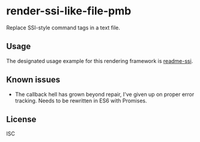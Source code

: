 ﻿
<!--#echo json="package.json" key="name" underline="=" -->
render-ssi-like-file-pmb
========================
<!--/#echo -->

<!--#echo json="package.json" key="description" -->
Replace SSI-style command tags in a text file.
<!--/#echo -->


Usage
-----

The designated usage example for this rendering framework is
[readme-ssi](https://github.com/mk-pmb/readme-ssi).



Known issues
------------

* The callback hell has grown beyond repair, I've given up on proper
  error tracking. Needs to be rewritten in ES6 with Promises.



<!--#toc stop="scan" -->


License
-------
<!--#echo json="package.json" key=".license" -->
ISC
<!--/#echo -->
